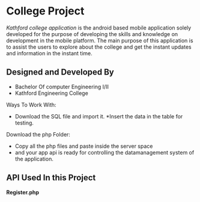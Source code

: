 College Project
======
*Kathford college application* is the android based mobile application solely developed 
for the purpose of developing the skills and knowledge on development in the mobile platform.
The main purpose of this application is to assist the users to explore about the college and get the instant
updates and information in the instant time.

Designed and Developed By
-------------------------
* Bachelor Of computer Engineering I/II
* Kathford Engineering College 

Ways To Work With:
* Download the SQL file and import it.
*Insert the data in the table for testing.

Download the php Folder:
* Copy all the php files and paste inside the server space
* and your app api is ready for controlling the datamanagement system of the application.


API Used In this Project 
------------------

**Register.php**




<?php
	$mycon=mysql_connect("localhost","root","root") or die('{"res":"Database Error"}');
	$mydb=mysql_select_db("kathford") or die('{"res":"Database Error"}');
	$action = (isset($_GET['action'])?($_GET['action']):"list");
	switch($action){
		case "list":
			$sql = "SELECT * FROM `register` LIMIT 0, 50"; 
			$myquery = mysql_query($sql) or die('{"res":"Query error"}');
			$json_array = array();
			while($rows = mysql_fetch_array($myquery)){//`id`, `name`, `password`, `faculty`, `isactive`
					$row_array['id'] = $rows['id'];
					$row_array['name'] = $rows['name'];
					//$row_array['password'] = $rows['password'];
					$row_array['faculty'] = $rows['faculty'];
					$row_array['isactive'] = $rows['isactive'];
				    $row_array['created'] = $rows['created'];

				array_push($json_array,$row_array);	
			}
			$json_result['res'] = 'success';
			$json_result['data'] = $json_array;
			echo json_encode($json_result);
			break;
		case "view":
			if(!isset($_GET['id'])){
				die('{"res":"id not specified"}');
			}
			$sql = "SELECT * FROM `contacts` WHERE `id` = ".$_GET['id'] ; 
			$myquery = mysql_query($sql) or die('{"res":"Query error"}');
			$row_array;
			while($rows = mysql_fetch_array($myquery)){//`id`, `name`, `password`, `faculty`, `isactive`
				$row_array['id'] = $rows['id'];
				$row_array['name'] = $rows['name'];
				//$row_array['password'] = $rows['password'];
				$row_array['faculty'] = $rows['faculty'];
				$row_array['isactive'] = $rows['isactive'];
				$row_array['created'] = $rows['created'];
				

			}
			$json_result['res'] = 'success';
			$json_result['data'] = $row_array;
			echo json_encode($json_result);
			break;
		
		case "search":
			$q = (isset($_GET['q']))?($_GET['q']):"";
			$sql = "SELECT * FROM `register` WHERE `name` LIKE '%".$q."%'LIMIT 0, 50";
			//echo $sql;
			$myquery = mysql_query($sql) or die('{"res":"Query error"}');
			$json_array = array();
			while($rows = mysql_fetch_array($myquery)){//`id`, `name`, `password`, `faculty`, `isactive`
				$row_array['id'] = $rows['id'];
				$row_array['name'] = $rows['name'];
				//$row_array['password'] = $rows['password'];
				$row_array['faculty'] = $rows['faculty'];
				$row_array['isactive'] = $rows['isactive'];
				$row_array['created'] = $rows['created'];
			
					array_push($json_array,$row_array);	
			}
			$json_result['res'] = 'success';
			$json_result['data'] = $json_array;
			echo json_encode($json_result);
			break;
		case "login":
			$name = (isset($_GET['name']))?($_GET['name']):"";
			$password = (isset($_GET['password']))?($_GET['password']):"";
			$sql = "SELECT * FROM `register` WHERE `name` = '".$name."' AND `password` = '".$password."'";
			//echo $sql;
			$myquery = mysql_query($sql) or die('{"res":"Query error"}');
			
			if($rows=mysql_fetch_array($myquery)){//`id`, `name`, `password`, `faculty`, `isactive`
				$json_result['res'] = 'success';
				$json_result['isactive']=$rows['isactive'];
				$json_result['message'] = 'success';
			}
			else{
				$json_result['res'] = 'failed';
				$json_result['message'] = 'Invalid username or password';
			}
			echo json_encode($json_result);
			break;
		case "add":
			$name = (isset($_GET['name'])?($_GET['name']):"guest");
			$lname = (isset($_GET['lname'])?($_GET['lname']):"guest");
			$pass = (isset($_GET['password'])?($_GET['password']):"");
			$fac = (isset($_GET['faculty'])?($_GET['faculty']):"");
			if($name != '' && $pass != '' && $fac != ''){
				$sql = "INSERT INTO `register` (`name`,`lname`, `password`, `faculty`) VALUES ('".$name."', '".$lname."',  '".$pass."', '".$fac."');";
				//echo $sql;
				$myquery=mysql_query($sql);
				if($myquery){
					$json_result['res'] = 'success';
					echo json_encode($json_result);
				}
				else{
					$json_result['res'] = 'error';
					$json_result['message'] = 'Database insertion error';
					echo json_encode($json_result);
				}
			}
			else{
				
					$json_result['res'] = 'error';
					$json_result['message'] = 'Field blank name, password or/and faculty';
					echo json_encode($json_result);
			}
			break;
		 case "newsfeed":
				$sql = "SELECT * FROM `newsfeed` LIMIT 0, 50"; 
			        $myquery = mysql_query($sql) or die('{"res":"Query error"}');
			        $json_array = array();
			       while($rows = mysql_fetch_array($myquery)){//`id`, `name`, `password`, `faculty`, `isactive`
					//$row_array['id'] = $rows['id'];
					$row_array['newsfeed'] = $rows['news'];
					//$row_array['password'] = $rows['password'];
					$row_array['date'] = $rows['date'];
					

				  array_push($json_array,$row_array);	
			         }
			     $json_result['res'] = 'success';
			     $json_result['data'] = $json_array;
			     echo json_encode($json_result);
			     break;
                   case "directory":
                   $sql = "SELECT * FROM `directory`"; 
			$myquery = mysql_query($sql) or die('{"res":"Query error"}');
			$json_array = array();
			while($rows = mysql_fetch_array($myquery)){//`id`, `name`, `password`, `faculty`, `isactive`
					//$row_array['id'] = $rows['id'];
					$row_array['fname'] = $rows['fname'];
					//$row_array['password'] = $rows['password'];
					$row_array['lname'] = $rows['lname'];
					$row_array['faculty'] = $rows['faculty'];
                                        $row_array['phone'] = $rows['phone'];
					

				array_push($json_array,$row_array);	
			}
			$json_result['res'] = 'success';
			$json_result['data'] = $json_array;
			echo json_encode($json_result);
		     break; 

		default:
				$json_result['res'] = 'error';
				$json_result['message'] = 'Action not defined';
				echo json_encode($json_result);
			break;
	}
?>




